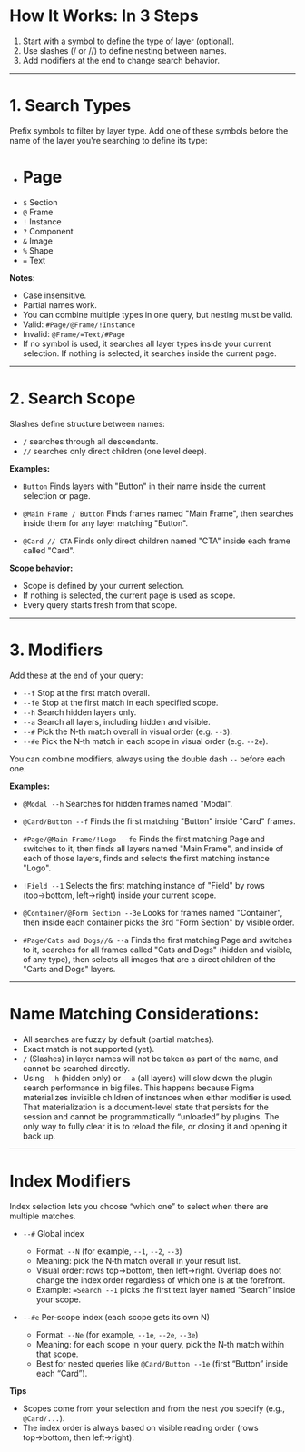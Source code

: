 # How It Works: In 3 Steps
1. Start with a symbol to define the type of layer (optional).
2. Use slashes (/ or //) to define nesting between names.
3. Add modifiers at the end to change search behavior.

---

# 1. Search Types
Prefix symbols to filter by layer type. Add one of these symbols before the name of the layer you're searching to define its type:

- # Page
- `$` Section
- `@` Frame
- `!` Instance
- `?` Component
- `&` Image
- `%` Shape
- `=` Text

**Notes:**
- Case insensitive.
- Partial names work.
- You can combine multiple types in one query, but nesting must be valid.
- Valid: `#Page/@Frame/!Instance`
- Invalid: `@Frame/=Text/#Page`
- If no symbol is used, it searches all layer types inside your current selection. If nothing is selected, it searches inside the current page.

---

# 2. Search Scope
Slashes define structure between names:

- `/` searches through all descendants.
- `//` searches only direct children (one level deep).

**Examples:**

- `Button`
Finds layers with "Button" in their name inside the current selection or page.

- `@Main Frame / Button`
Finds frames named "Main Frame", then searches inside them for any layer matching "Button".

- `@Card // CTA`
Finds only direct children named "CTA" inside each frame called "Card".

**Scope behavior:**
- Scope is defined by your current selection.
- If nothing is selected, the current page is used as scope.
- Every query starts fresh from that scope.

---

# 3. Modifiers
Add these at the end of your query:
- `--f` Stop at the first match overall.
- `--fe` Stop at the first match in each specified scope.
- `--h` Search hidden layers only.
- `--a` Search all layers, including hidden and visible.
- `--#` Pick the N‑th match overall in visual order (e.g. `--3`).
- `--#e` Pick the N‑th match in each scope in visual order (e.g. `--2e`).

You can combine modifiers, always using the double dash `--` before each one.

**Examples:**

- `@Modal --h`
Searches for hidden frames named "Modal".

- `@Card/Button --f`
Finds the first matching "Button" inside "Card" frames.

- `#Page/@Main Frame/!Logo --fe`
Finds the first matching Page and switches to it, then finds all layers named "Main Frame", and inside of each of those layers, finds and selects the first matching instance "Logo".

- `!Field --1`
Selects the first matching instance of "Field" by rows (top→bottom, left→right) inside your current scope.

- `@Container/@Form Section --3e`
Looks for frames named "Container", then inside each container picks the 3rd "Form Section" by visible order.

- `#Page/Cats and Dogs//& --a`
Finds the first matching Page and switches to it, searches for all frames called "Cats and Dogs" (hidden and visible, of any type), then selects all images that are a direct children of the "Carts and Dogs" layers.

---

# Name Matching Considerations:
- All searches are fuzzy by default (partial matches).
- Exact match is not supported (yet).
- `/` (Slashes) in layer names will not be taken as part of the name, and cannot be searched directly.
- Using `--h` (hidden only) or `--a` (all layers) will slow down the plugin search performance in big files. This happens because Figma materializes invisible children of instances when either modifier is used. That materialization is a document-level state that persists for the session and cannot be programmatically “unloaded” by plugins. The only way to fully clear it is to reload the file, or closing it and opening it back up.

---

# Index Modifiers

Index selection lets you choose “which one” to select when there are multiple matches.

- `--#` Global index
  - Format: `--N` (for example, `--1`, `--2`, `--3`)
  - Meaning: pick the N‑th match overall in your result list.
  - Visual order: rows top→bottom, then left→right. Overlap does not change the index order regardless of which one is at the forefront.
  - Example: `=Search --1` picks the first text layer named “Search” inside your scope.

- `--#e` Per‑scope index (each scope gets its own N)
  - Format: `--Ne` (for example, `--1e`, `--2e`, `--3e`)
  - Meaning: for each scope in your query, pick the N‑th match within that scope.
  - Best for nested queries like `@Card/Button --1e` (first “Button” inside each “Card”).

**Tips**
- Scopes come from your selection and from the nest you specify (e.g., `@Card/...`).
- The index order is always based on visible reading order (rows top→bottom, then left→right).
